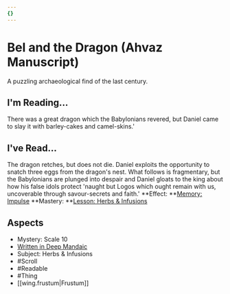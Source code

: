 ```yaml
---
{}
---
```

# Bel and the Dragon (Ahvaz Manuscript)
A puzzling archaeological find of the last century. 
## I'm Reading...
There was a great dragon which the Babylonians revered, but Daniel came to slay it with barley-cakes and camel-skins.'
## I've Read...
The dragon retches, but does not die. Daniel exploits the opportunity to snatch three eggs from the dragon's nest. What follows is fragmentary, but the Babylonians are plunged into despair and Daniel gloats to the king about how his false idols protect 'naught but Logos which ought remain with us, uncoverable through savour-secrets and faith.'
**Effect: **[Memory: Impulse](https://uadaf.theevilroot.xyz/rowenarium/element/mem.impulse)
**Mastery: **[Lesson: Herbs & Infusions](https://uadaf.theevilroot.xyz/rowenarium/element/x.herbs.infusions)
## Aspects
- Mystery: Scale 10
- [Written in Deep Mandaic](https://uadaf.theevilroot.xyz/rowenarium/element/w.mandaic)
- Subject: Herbs & Infusions
- #Scroll
- #Readable
- #Thing
- [[wing.frustum|Frustum]]